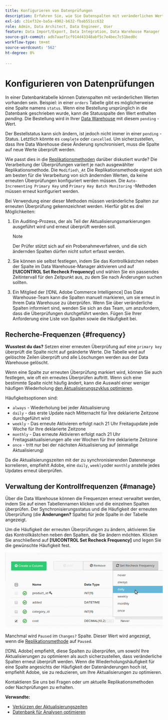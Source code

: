 ```yaml
---
title: Konfigurieren von Datenprüfungen
description: Erfahren Sie, wie Sie Datenspalten mit veränderlichen Werten konfigurieren.
exl-id: c31ef32e-ba5a-4902-b632-fbab551cc632
role: Admin, Data Architect, Data Engineer, User
feature: Data Import/Export, Data Integration, Data Warehouse Manager
source-git-commit: adb7aaef1cf914d43348abf5c7e4bec7c51bed0c
workflow-type: tm+mt
source-wordcount: '562'
ht-degree: 0%

---
```


# Konfigurieren von Datenprüfungen

In einer Datenbanktabelle können Datenspalten mit veränderlichen Werten vorhanden sein. Beispiel: in einer `orders` Tabelle gibt es möglicherweise eine Spalte namens `status`. Wenn eine Bestellung ursprünglich in die Datenbank geschrieben wurde, kann die Statusspalte den Wert enthalten _pending_. Die Bestellung wird in Ihrer [Data Warehouse](../data-warehouse-mgr/tour-dwm.md) mit diesem `pending` -Wert.

Der Bestellstatus kann sich ändern, ist jedoch nicht immer in einer `pending` -Status. Letztlich könnte es `complete` oder `cancelled`. Um sicherzustellen, dass Ihre Data Warehouse diese Änderung synchronisiert, muss die Spalte auf neue Werte überprüft werden.

Wie passt dies in die [Replikationsmethoden](../data-warehouse-mgr/cfg-replication-methods.md) darüber diskutiert wurde? Die Verarbeitung der Überprüfungen variiert je nach ausgewählter Replikationsmethode. Die `Modified\_At` Die Replikationsmethode eignet sich am besten für die Verarbeitung von sich ändernden Werten, da keine erneuten Überprüfungen konfiguriert werden müssen. Die `Auto-Incrementing Primary Key` und `Primary Key Batch Monitoring` -Methoden müssen erneut konfiguriert werden.

Bei Verwendung einer dieser Methoden müssen veränderliche Spalten zur erneuten Überprüfung gekennzeichnet werden. Hierfür gibt es drei Möglichkeiten:

1. Ein Auditing-Prozess, der als Teil der Aktualisierungsmarkierungen ausgeführt wird und erneut überprüft werden soll.

   >[!NOTE]
   >
   >Der Prüfer stützt sich auf ein Probenahmeverfahren, und die sich ändernden Spalten dürfen nicht sofort erfasst werden.

1. Sie können sie selbst festlegen, indem Sie das Kontrollkästchen neben der Spalte im Data Warehouse-Manager aktivieren und auf **[!UICONTROL Set Recheck Frequency]** und wählen Sie ein passendes Zeitintervall für den Zeitpunkt aus, zu dem Sie nach Änderungen suchen sollten.

1. Ein Mitglied der [!DNL Adobe Commerce Intelligence] Das Data Warehouse-Team kann die Spalten manuell markieren, um sie erneut in Ihrem Data Warehouse zu überprüfen. Wenn Sie über veränderliche Spalten informiert sind, wenden Sie sich an das Team, um anzufordern, dass die Überprüfungen durchgeführt werden. Fügen Sie Ihrer Anforderung eine Liste von Spalten sowie die Häufigkeit bei.

## Recherche-Frequenzen {#frequency}

**Wusstest du das?**
Setzen einer erneuten Überprüfung auf eine `primary key` überprüft die Spalte nicht auf geänderte Werte. Die Tabelle wird auf gelöschte Zeilen überprüft und alle Löschungen werden aus der Data Warehouse gelöscht.

Wenn eine Spalte zur erneuten Überprüfung markiert wird, können Sie auch festlegen, wie oft ein erneutes Überprüfen auftritt. Wenn sich eine bestimmte Spalte nicht häufig ändert, kann die Auswahl einer weniger häufigen Wiederholung [den Aktualisierungszyklus optimieren](../../best-practices/reduce-update-cycle-time.md).

Häufigkeitsoptionen sind:

* `always` - Wiederholung bei jeder Aktualisierung
* `daily` - das erste Update nach Mitternacht für Ihre deklarierte Zeitzone durchgeführt wird
* `weekly` - Das erneute Aktivieren erfolgt nach 21 Uhr Freitagupdate jede Woche für Ihre deklarierte Zeitzone
* `monthly` - Das erneute Aktivieren erfolgt nach 21 Uhr Freitagsaktualisierungen alle vier Wochen für Ihre deklarierte Zeitzone
* `once` - tritt nur bei der nächsten Aktualisierung auf (einmalige Aktualisierung)

Da die Aktualisierungszeiten mit der zu synchronisierenden Datenmenge korrelieren, empfiehlt Adobe, eine `daily`, `weekly`oder `monthly` anstelle jedes Updates erneut überprüfen.

## Verwaltung der Kontrollfrequenzen {#manage}

Über die Data Warehouse können die Frequenzen erneut verwaltet werden, indem Sie auf einen Tabellennamen klicken und die einzelnen Spalten überprüfen. Der Synchronisierungsstatus und die Häufigkeit der erneuten Überprüfung (die **Änderungen?** Spalte) für jede Spalte in der Tabelle angezeigt.

Um die Häufigkeit der erneuten Überprüfungen zu ändern, aktivieren Sie das Kontrollkästchen neben den Spalten, die Sie ändern möchten. Klicken Sie anschließend auf **[!UICONTROL Set Recheck Frequency]** und legen Sie die gewünschte Häufigkeit fest.

![](../../assets/dwm-recheck.png)

Manchmal wird `Paused` im `Changes?` Spalte. Dieser Wert wird angezeigt, wenn die [Replikationsmethode](../../data-analyst/data-warehouse-mgr/cfg-data-rechecks.md) auf `Paused`.

[!DNL Adobe] empfiehlt, diese Spalten zu überprüfen, um sowohl Ihre Aktualisierungen zu optimieren als auch sicherzustellen, dass veränderliche Spalten erneut überprüft werden. Wenn die Wiederholungshäufigkeit für eine Spalte angesichts der Häufigkeit der Datenänderungen hoch ist, empfiehlt Adobe, sie zu reduzieren, um Ihre Aktualisierungen zu optimieren.

Kontaktieren Sie uns bei Fragen oder um aktuelle Replikationsmethoden oder Nachprüfungen zu erhalten.

**Verwandte:**

* [Verkürzen der Aktualisierungszeiten](../../best-practices/reduce-update-cycle-time.md)
* [Datenbank für Analysen optimieren](../../best-practices/opt-db-analysis.md)
